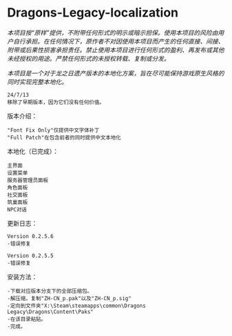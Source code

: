 # Dragons-Legacy-localization
*本项目按“原样”提供，不附带任何形式的明示或暗示担保。使用本项目的风险由用户自行承担。在任何情况下，原作者不对因使用本项目而产生的任何直接、间接、附带或后果性损害承担责任。禁止使用本项目进行任何形式的盈利、再发布或其他未经授权的用途。严禁任何形式的未授权转载、复制或分发。*


*本项目是一个对于龙之日遗产版本的本地化方案，旨在尽可能保持游戏原生风格的同时实现完整本地化。*

    24/7/13
    移除了早期版本，因为它们没有任何价值。

版本介绍：

    "Font Fix Only"仅提供中文字体补丁
    "Full Patch"在包含前者的同时提供中文本地化


本地化（已完成）：

    主界面
    设置菜单
    服务器管理员面板
    角色面板
    社交面板
    筑巢面板
    NPC对话
    

更新日志：

    Version 0.2.5.6
    -错误修复
    
    Version 0.2.5.5
    -错误修复

安装方法：

    -下载对应版本分支下的全部压缩包。
    -解压缩，复制"ZH-CN_p.pak"以及"ZH-CN_p.sig"
    -定向到文件夹"X:\Steam\steamapps\common\Dragons Legacy\Dragons\Content\Paks"
    -在该目录粘贴。
    -完成。
